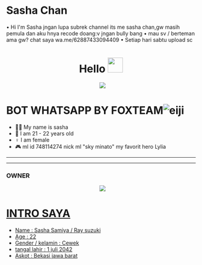 
# Sasha Chan

• Hi I'm Sasha jngan lupa subrek channel its me sasha chan,gw masih pemula dan aku hnya recode doang:v jngan bully bang
• mau sv / berteman ama gw? chat saya wa.me/62887433094409
• Setiap hari sabtu upload sc

<h1 align="center">Hello <img src="https://user-images.githubusercontent.com/1303154/88677602-1635ba80-d120-11ea-84d8-d263ba5fc3c0.gif" width="40px" alt=""><br></h1>
<p align="center">
  <img src="https://user-images.githubusercontent.com/99161705/154454744-a320338b-3027-450a-924e-d2a79a6635e1.jpg" />
</p> 


# BOT WHATSAPP BY FOXTEAM![eiji](https://user-images.githubusercontent.com/99161705/156514145-a2590d28-2e7c-4515-96a0-c2054c89ccab.jpg)


<p align="center"> 

- 👨‍💻 My name is sasha 
- 📌 I am 21 - 22 years old 
- ♀️ I am female
- 🎮 ml id 748114274 nick ml "sky minato" my favorit hero Lylia

</p> 

------




------ 



### OWNER
<p align="center">
  <a href="https://wa.me/62887433094409?text=Halo"><img src="https://img.shields.io/badge/WhatsApp-25D366?style=for-the-badge&logo=whatsapp&logoColor=white" /><br>
    
# INTRO SAYA
    
<p align="center">
  
 - Name : Sasha Samiya / Ray suzuki
 - Age : 22
 - Gender / kelamin : Cewek
 - tangal lahir : 1 juli 2042
 - Askot : Bekasi jawa barat


